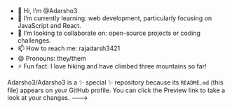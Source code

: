 - 👋 Hi, I’m @Adarsho3
- 🌱 I’m currently learning: web development, particularly focusing on JavaScript and React.
- 💞️ I’m looking to collaborate on: open-source projects or coding challenges.
- 📫 How to reach me: rajadarsh3421 
- 😄 Pronouns: they/them
- ⚡ Fun fact: I love hiking and have climbed three mountains so far!

Adarsho3/Adarsho3 is a ✨ special ✨ repository because its `README.md` (this file) appears on your GitHub profile.
You can click the Preview link to take a look at your changes.
--->
